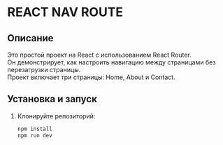 # REACT NAV ROUTE

## Описание

Это простой проект на React с использованием React Router.  
Он демонстрирует, как настроить навигацию между страницами без перезагрузки страницы.  
Проект включает три страницы: Home, About и Contact.

## Установка и запуск

1. Клонируйте репозиторий:
   ```bash
   npm install
   npm run dev
   ```

   

